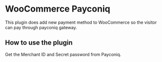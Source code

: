 # WooCommerce Payconiq
  
This plugin does add new payment method to WooCommerce so the visitor can pay through payconiq gateway.

## How to use the plugin
Get the Merchant ID and Secret password from Payconiq.